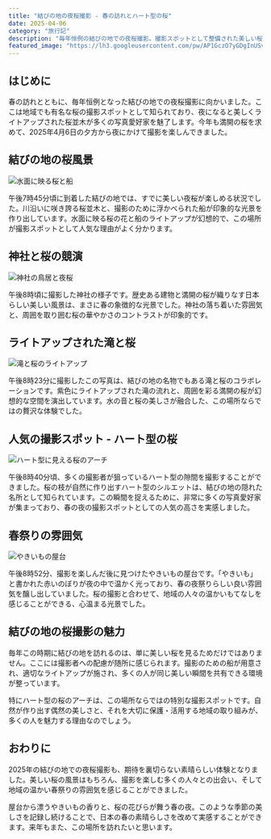 ```yaml
---
title: "結びの地の夜桜撮影 - 春の訪れとハート型の桜"
date: 2025-04-06
category: "旅行記"
description: "毎年恒例の結びの地での夜桜撮影。撮影スポットとして整備された美しい桜並木、ハート型の隙間、そして地域の温かい春祭りの雰囲気をお届けします。"
featured_image: "https://lh3.googleusercontent.com/pw/AP1GczO7yGDgInUSvKAYBraDSKbjI8ep08okUZaIIQYY6i1LCaNhMELRRxngcHf4Gw59R_tKw4Li3QEZMCIchzlcu3D4KtpDa1PTvYsyRS15SXCfJu2O90LZ0PfqacZONFA46soJtdLvJ412ZFulrZ-tnCHRaQ=s1000-no-gm?authuser=0"
---
```


<!-- Google Photos元URL: https://photos.app.goo.gl/Grp4NeZmedkqgvyX9 -->

## はじめに

春の訪れとともに、毎年恒例となった結びの地での夜桜撮影に向かいました。ここは地域でも有名な桜の撮影スポットとして知られており、夜になると美しくライトアップされた桜並木が多くの写真愛好家を魅了します。今年も満開の桜を求めて、2025年4月6日の夕方から夜にかけて撮影を楽しんできました。

## 結びの地の桜風景

![水面に映る桜と船](https://lh3.googleusercontent.com/pw/AP1GczNIcFicfzAU0r4IdlcNoKIS81CIy_LZ4JhVTCU4rRwlgtSYR6fSyfQFSdJxq3_riE01AaTuRvlXMM3RpmFt2iBMKPGDb55LVAO8sbI1OvgJQTK1kkaa05BqsWg7ImWjIRF4m-l2Fjteg4WlVY9J6N8mZw=s1000-no-gm?authuser=0)

午後7時45分頃に到着した結びの地では、すでに美しい夜桜が楽しめる状況でした。川沿いに咲き誇る桜並木と、撮影のために浮かべられた船が印象的な光景を作り出しています。水面に映る桜の花と船のライトアップが幻想的で、この場所が撮影スポットとして人気な理由がよく分かります。

## 神社と桜の競演

![神社の鳥居と夜桜](https://lh3.googleusercontent.com/pw/AP1GczMI-b0LHy7qQM82dW-a347WPE-NzFpaiqgCqDTD6Oomf-i8CsJbVNQ8Q2J6mmVkjUTk9tRGwLGrlRz7pqmeUwhwh_JVGmU_3hWlcaobZj9etlvygyc3efuts5tmtPuqVDoN_acFmyfrAoLXVwiadCSyCQ=s1000-no-gm?authuser=0)

午後8時頃に撮影した神社の様子です。歴史ある建物と満開の桜が織りなす日本らしい美しい風景は、まさに春の象徴的な光景でした。神社の落ち着いた雰囲気と、周囲を取り囲む桜の華やかさのコントラストが印象的です。

## ライトアップされた滝と桜

![滝と桜のライトアップ](https://lh3.googleusercontent.com/pw/AP1GczMA9yuv_9_lkro8z4WLFn2XWAySaz0wv1_QbZsdVTOkmXxWSbBQhg3WZVXc1NIo3qpt_z2W7vhvQO3JM37ZDD_Zu4-OAIS-H1QkKLmIW5BBIrkfh46X4D2Iw8o2W0RlBYQVKW20EX-OQMdNeHiR9Fudiw=s1000-no-gm?authuser=0)

午後8時23分に撮影したこの写真は、結びの地の名物でもある滝と桜のコラボレーションです。紫色にライトアップされた滝の流れと、周囲を彩る満開の桜が幻想的な空間を演出しています。水の音と桜の美しさが融合した、この場所ならではの贅沢な体験でした。

## 人気の撮影スポット - ハート型の桜

![ハート型に見える桜のアーチ](https://lh3.googleusercontent.com/pw/AP1GczO7yGDgInUSvKAYBraDSKbjI8ep08okUZaIIQYY6i1LCaNhMELRRxngcHf4Gw59R_tKw4Li3QEZMCIchzlcu3D4KtpDa1PTvYsyRS15SXCfJu2O90LZ0PfqacZONFA46soJtdLvJ412ZFulrZ-tnCHRaQ=s1000-no-gm?authuser=0)

午後8時40分頃、多くの撮影者が狙っているハート型の隙間を撮影することができました。桜の枝が自然に作り出すハート型のシルエットは、結びの地の隠れた名所として知られています。この瞬間を捉えるために、非常に多くの写真愛好家が集まっており、春の夜の撮影スポットとしての人気の高さを実感しました。

## 春祭りの雰囲気

![やきいもの屋台](https://lh3.googleusercontent.com/pw/AP1GczOm7UKa0_tcHT1DWNGPBx5CXiejt80umlp4zgpIPh_O8xJdmEAhU78yA9BORilcfTmrXRwknNyEK6OTq5LBW-2Nvy9UJjQn2Gu5z6oDfi7kZrpKblI4-w6KWqV6afxZfGSwsQmTni3gdPY-yPOQoTfILA=s1000-no-gm?authuser=0)

午後8時52分、撮影を楽しんだ後に見つけたやきいもの屋台です。「やきいも」と書かれた赤いのぼりが夜の中で温かく光っており、春の夜祭りらしい良い雰囲気を醸し出していました。桜の撮影と合わせて、地域の人々の温かいもてなしを感じることができる、心温まる光景でした。

## 結びの地の桜撮影の魅力

毎年この時期に結びの地を訪れるのは、単に美しい桜を見るためだけではありません。ここには撮影者への配慮が随所に感じられます。撮影のための船が用意され、適切なライトアップが施され、多くの人が同じ美しい瞬間を共有できる環境が整っています。

特にハート型の桜のアーチは、この場所ならではの特別な撮影スポットです。自然が作り出す偶然の美しさと、それを大切に保護・活用する地域の取り組みが、多くの人を魅力する理由なのでしょう。

## おわりに

2025年の結びの地での夜桜撮影も、期待を裏切らない素晴らしい体験となりました。美しい桜の風景はもちろん、撮影を楽しむ多くの人々との出会い、そして地域の温かい春祭りの雰囲気を感じることができました。

屋台から漂うやきいもの香りと、桜の花びらが舞う春の夜。このような季節の美しさを記録し続けることで、日本の春の素晴らしさを改めて実感することができます。来年もまた、この場所を訪れたいと思います。